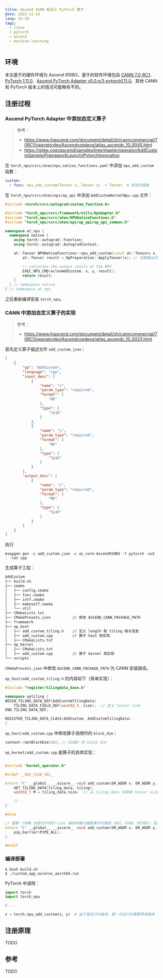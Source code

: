 ```yaml
---
title: Ascend 910B 自定义 PyTorch 算子
date: 2023-11-14
lang: zh-CN
tags:
  - linux
  - pytorch
  - ascend
  - machine-learning
---
```


## 环境

本文基于的硬件环境为 Ascend 910B3，基于的软件环境包括 [CANN 7.0-RC1](https://www.hiascend.com/developer/download/community/result)、[PyTorch 1.11.0](https://repo.huaweicloud.com/kunpeng/archive/Ascend/PyTorch/)、[Ascend PyTorch Adapter v5.0.rc3-pytorch1.11.0](https://gitee.com/ascend/pytorch/releases/tag/v5.0.rc3-pytorch1.11.0)。其他 CANN 和 PyTorch 版本上的情况可能略有不同。

## 注册过程

### Ascend PyTorch Adapter 中添加自定义算子

> 参考：
> - https://www.hiascend.com/document/detail/zh/canncommercial/70RC1/operatordev/Ascendcopdevg/atlas_ascendc_10_0045.html
> - https://gitee.com/ascend/samples/tree/master/operator/AddCustomSample/FrameworkLaunch/PytorchInvocation

在 `torch_npu/csrc/aten/npu_native_functions.yaml` 中添加 `npu_add_custom` 函数：

```yaml
custom:
  - func: npu_add_custom(Tensor x, Tensor y) -> Tensor  # 添加的函数
```

在 `torch_npu/csrc/aten/ops/op_api` 中添加 `AddCustomKernelNpu.cpp` 文件：

```c++
#include <torch/csrc/autograd/custom_function.h>

#include "torch_npu/csrc/framework/utils/OpAdapter.h"
#include "torch_npu/csrc/aten/NPUNativeFunctions.h"
#include "torch_npu/csrc/aten/ops/op_api/op_api_common.h"

namespace at_npu {
  namespace native {
    using torch::autograd::Function;
    using torch::autograd::AutogradContext;

    at::Tensor NPUNativeFunctions::npu_add_custom(const at::Tensor& x, const at::Tensor& y) {
        at::Tensor result = OpPreparation::ApplyTensor(x); // 创建输出内存

        // calculate the output result of the NPU
        EXEC_NPU_CMD(aclnnAddCustom, x, y, result);
        return result;
    }
  } // namespace native
} // namespace at_npu

```

之后重新编译安装 `torch_npu`。

### CANN 中添加自定义算子的实现

> 参考：
> - https://www.hiascend.com/document/detail/zh/canncommercial/70RC1/operatordev/Ascendcopdevg/atlas_ascendc_10_0023.html

首先定义算子描述文件 `add_custom.json`：

```json
[
    {
        "op": "AddCustom",
        "language": "cpp",
        "input_desc": [
            {
                "name": "x",
                "param_type": "required",
                "format": [
                    "ND"
                ],
                "type": [
                    "fp16"
                ]
            },
            {
                "name": "y",
                "param_type": "required",
                "format": [
                    "ND"
                ],
                "type": [
                    "fp16"
                ]
            }
        ],
        "output_desc": [
            {
                "name": "z",
                "param_type": "required",
                "format": [
                    "ND"
                ],
                "type": [
                    "fp16"
                ]
            }
        ]
    }
]
```

执行

```shell
msopgen gen -i add_custom.json -c ai_core-Ascend910B3 -f pytorch -out . -lan cpp
```

生成算子工程：

```txt
AddCustom
├── build.sh
├── cmake 
│   ├── config.cmake
│   ├── func.cmake
│   ├── intf.cmake
│   ├── makeself.cmake
│   └── util
├── CMakeLists.txt
├── CMakePresets.json          // 修改 ASCEND_CANN_PACKAGE_PATH
├── framework
├── op_host
│   ├── add_custom_tiling.h    // 定义 length 和 tiling 相关信息
│   ├── add_custom.cpp         // 算子 host 侧实现
│   ├── CMakeLists.txt
├── op_kernel
│   ├── CMakeLists.txt
│   ├── add_custom.cpp         // 算子 kernel 侧实现
└── scripts
```

`CMakePresets.json` 中修改 `ASCEND_CANN_PACKAGE_PATH` 为 CANN 安装路径。

`op_host/add_custom_tiling.h` 的内容如下（简单实现）：

```c++
#include "register/tilingdata_base.h"

namespace optiling {
BEGIN_TILING_DATA_DEF(AddCustomTilingData)
    TILING_DATA_FIELD_DEF(uint32_t, size);  // 定义 tensor size
END_TILING_DATA_DEF;

REGISTER_TILING_DATA_CLASS(AddCustom, AddCustomTilingData)
}
```

`op_host/add_custom.cpp` 中修改算子调用时的 `block_dim`：

```c++
context->SetBlockDim(20); // 910B3 的 block_dim
```

`op_kernel/add_custom.cpp` 是算子的具体实现：

```c++

#include "kernel_operator.h"

#ifdef __DAV_C220_VEC__

extern "C" __global__ __aicore__ void add_custom(GM_ADDR x, GM_ADDR y, GM_ADDR z, GM_ADDR workspace, GM_ADDR tiling) {
    GET_TILING_DATA(tiling_data, tiling);
    uint32_t M = tiling_data.size;  // 从 tiling_data 中获取 tensor size

    // ...
}

#else

// 重要：CANN 会尝试不同的 ccec 编译参数以推断算子的类型（VEC、CUBE、MIXED），如果不创建一个 stub 函数将会编译失败
extern "C" __global__ __aicore__ void add_custom(GM_ADDR x, GM_ADDR y, GM_ADDR z, GM_ADDR workspace, GM_ADDR tiling) {
    pip_barrier(PIPE_ALL);
}

#endif
```

### 编译部署

```shell
$ bash build.sh
$ ./custom_opp_euleros_aarch64.run
```

PyTorch 中调用：

```python
import torch
import torch_npu

# ...

z = torch.npu_add_custom(x, y)  # 由于是运行时编译，第一次运行时需要等待编译
```

## 注册原理

TODO

## 参考

TODO
